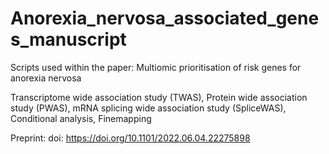 # Anorexia_nervosa_associated_genes_manuscript
Scripts used within the paper: Multiomic prioritisation of risk genes for anorexia nervosa

Transcriptome wide association study (TWAS),
Protein wide association study (PWAS),
mRNA splicing wide association study (SpliceWAS),
Conditional analysis,
Finemapping

Preprint: doi: https://doi.org/10.1101/2022.06.04.22275898
